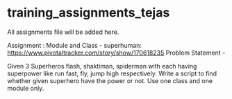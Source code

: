 # training_assignments_tejas
All assignments file will be added here.

Assignment : Module and Class - superhuman:    https://www.pivotaltracker.com/story/show/170618235
Problem Statement - 

Given 3 Superheros flash, shaktiman, spiderman with each having superpower like run fast, fly, jump high respectively.
Write a script to find whether given superhero have the power or not. Use one class and one module only.
